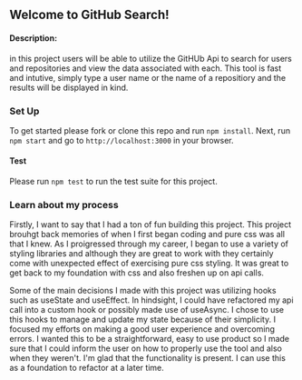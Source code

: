 ## Welcome to GitHub Search!

#### Description:

in this project users will be able to utilize the GitHUb Api to search for users and repositories and view the data associated with each. This tool is fast and intutive, simply type a user name or the name of a repositiory and the results will be displayed in kind.

### Set Up

To get started please fork or clone this repo and run `npm install`. Next, run `npm start` and go to `http://localhost:3000` in your browser.

#### Test

Please run `npm test` to run the test suite for this project.

### Learn about my process

Firstly, I want to say that I had a ton of fun building this project. This project brouhgt back memories of when I first began coding and pure css was all that I knew. As I proigressed through my career, I began to use a variety of styling libraries and although they are great to work with they certainly come with unexpected effect of exercising pure css styling. It was great to get back to my foundation with css and also freshen up on api calls.

Some of the main decisions I made with this project was utilizing hooks such as useState and useEffect. In hindsight, I could have refactored my api call into a custom hook or possibly made use of useAsync. I chose to use this hooks to manage and update my state because of their simplicity. I focused my efforts on making a good user experience and overcoming errors. I wanted this to be a straightforward, easy to use product so I made sure that I could inform the user on how to properly use the tool and also when they weren't. I'm glad that the functionality is present. I can use this as a foundation to refactor at a later time.
